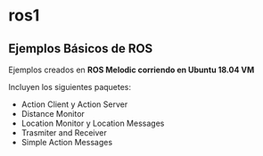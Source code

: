 # ros1
## Ejemplos Básicos de ROS

Ejemplos creados en **ROS Melodic corriendo en Ubuntu 18.04 VM**

Incluyen los siguientes paquetes:
* Action Client y Action Server
* Distance Monitor
* Location Monitor y Location Messages
* Trasmiter and Receiver
* Simple Action Messages
